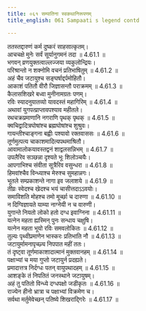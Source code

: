 ```yaml
---
title: ०६१ सम्पातिना स्वकथानिरूपणम्
title_english: 061 Sampaati s legend contd

---
```

<div class="audioEmbed"  caption="श्रीराम-हरिसीताराममूर्ति-घनपाठिभ्यां वचनम्" src="https://archive.org/download/Ramayana-recitation-Sriram-harisItArAmamUrti-Ghanapaati-v2/Kanda_4/Kanda_4_KSK-061-Sampaati_s_legend_[contd.].mp3"></div>

  
ततस्तद्दारुणं कर्म दुष्करं साहसात्कृतम्।  
आचचक्षे मुनेः सर्वं सूर्यानुगमनं तदा ॥ 4.61.1 ॥   
भगवन् व्रणयुक्तत्वाल्लज्जया व्यकुलोन्द्रियः।  
परिश्रान्तो न शक्नोमि वचनं प्रतिभाषितुम् ॥ 4.61.2 ॥   
अहं चैव जटायुश्च सङ्घर्षाद्दर्पमोहितौ।  
आकाशं पतितौ वीरौ जिज्ञासन्तौ पराक्रमम् ॥ 4.61.3 ॥   
कैलासशिखरे बध्वा मुनीनामग्रतः पणम्।  
रविः स्यादनुयातव्यो यावदस्तं महागिरिम् ॥ 4.61.4 ॥   
अथावां युगपत्प्राप्तावपश्याव महीतले।  
रथचक्रप्रमाणानि नगराणि पृथक् पृथक् ॥ 4.61.5 ॥   
क्वचिद्वादित्रघोषांश्च ब्रह्मघोषांश्च शुश्रुवः।  
गायन्तीश्चाङ्गना बह्वीः पश्यावो रक्तवाससः ॥ 4.61.6 ॥   
तूर्णमुत्पत्य चाकाशमादित्यपथमाश्रितौ।  
आवामालोकयावस्तद्वनं शाद्वलसन्निभम् ॥ 4.61.7 ॥   
उपलैरिव सञ्छन्ना दृश्यते भूः शिलोञ्चयैः।  
आपगाभिश्च संवीता सूत्रैरिव वसुन्धरा ॥ 4.61.8 ॥   
हिमवांश्चैव विन्ध्याश्च मेरुश्च सुमहान्नगः।  
भूतले सम्प्रकाशन्ते नागा इव जलाशये ॥ 4.61.9 ॥   
तीव्रः स्वेदश्च खेदश्च भयं चासीत्तदाऽऽवयोः।  
समाविशति मोहश्च तमो मूर्च्छा च दारुणा ॥ 4.61.10 ॥   
न दिग्विज्ञायते याम्या नाग्नेयी न च वारुणी।  
युगान्ते नियतो लोको हतो दग्ध इवाग्निना ॥ 4.61.11 ॥   
यत्नेन महता ह्यस्मिन् पुनः सन्धाय चक्षुषि।  
यत्नेन महता भूयो रविः समवलोकितः ॥ 4.61.12 ॥   
तुल्यः पृथ्वीप्रमाणेन भास्करः प्रतिभाति नौ ॥ 4.61.13 ॥   
जटायुर्मामनापृच्छ्य निपपात महीं ततः।  
तं दृष्ट्वा तूर्णमाकाशादात्मानं मुक्तवानहम् ॥ 4.61.14 ॥   
पक्षाभ्यां च मया गुप्तो जटायुर्न प्रदह्यते।  
प्रमादात्तत्र निर्दग्धः पतन् वायुपथादहम् ॥ 4.61.15 ॥   
आशङ्के तं निपतितं जनस्थाने जटायुषम्।  
अहं तु पतितो विन्ध्ये दग्धपक्षो जडीकृतः ॥ 4.61.16 ॥   
राज्येन हीनो भ्रात्रा च पक्षाभ्यां विक्रमेण च।  
सर्वथा मर्तुमेवेच्छन् पतिष्ये शिखराद्गिरेः ॥ 4.61.17 ॥   